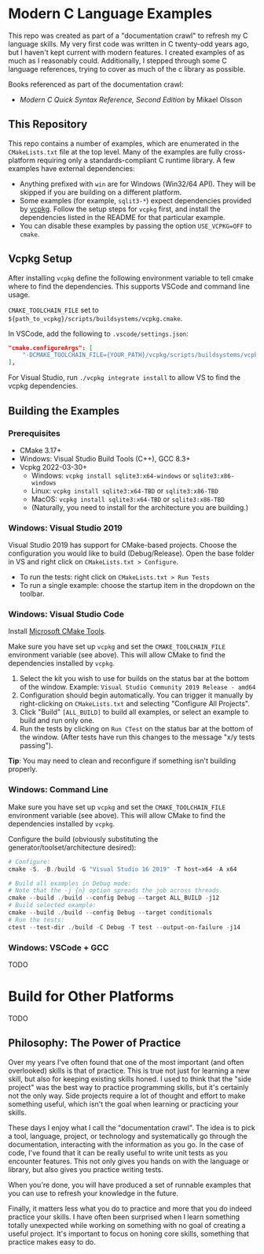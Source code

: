 # Modern C Language Examples

This repo was created as part of a "documentation crawl" to refresh my C language 
skills. My very first code was written in C twenty-odd years ago, but I haven't kept
current with modern features. I created examples of as much as I reasonably could. 
Additionally, I stepped through some C language references, trying to cover as much 
of the c library as possible.

Books referenced as part of the documentation crawl:

- *Modern C Quick Syntax Reference, Second Edition* by Mikael Olsson

## This Repository

This repo contains a number of examples, which are enumerated in the `CMakeLists.txt`
file at the top level. Many of the examples are fully cross-platform requiring only
a standards-compliant C runtime library. A few examples have external dependencies:

- Anything prefixed with `win` are for Windows (Win32/64 API). They will be skipped
  if you are building on a different platform.
- Some examples (for example, `sqlit3-*`) expect dependencies provided by 
  [vcpkg](https://vcpkg.io/en/index.html). Follow the setup steps for `vcpkg` first, 
  and install the dependencies listed in the README for that particular example.
- You can disable these examples by passing the option `USE_VCPKG=OFF` to `cmake`.

## Vcpkg Setup

After installing `vcpkg` define the following environment variable to tell cmake
where to find the dependencies. This supports VSCode and command line usage.

`CMAKE_TOOLCHAIN_FILE` set to `${path_to_vcpkg}/scripts/buildsystems/vcpkg.cmake`.

In VSCode, add the following to `.vscode/settings.json`:

```json
"cmake.configureArgs": [
    "-DCMAKE_TOOLCHAIN_FILE={YOUR_PATH}/vcpkg/scripts/buildsystems/vcpkg.cmake"
],
```

For Visual Studio, run `./vcpkg integrate install` to allow VS to find the vcpkg 
dependencies.

## Building the Examples

### Prerequisites
- CMake 3.17+
- Windows: Visual Studio Build Tools (C++), GCC 8.3+
- Vcpkg 2022-03-30+
  - Windows: `vcpkg install sqlite3:x64-windows` or `sqlite3:x86-windows`
  - Linux:   `vcpkg install sqlite3:x64-TBD` or `sqlite3:x86-TBD`
  - MacOS:   `vcpkg install sqlite3:x64-TBD` or `sqlite3:x86-TBD`
  - (Naturally, you need to install for the architecture you are building.)

### Windows: Visual Studio 2019

Visual Studio 2019 has support for CMake-based projects. Choose the configuration you would like to build (Debug/Release). Open the base folder in VS and right click on `CMakeLists.txt > Configure`.

- To run the tests: right click on `CMakeLists.txt > Run Tests`
- To run a single example: choose the startup item in the dropdown on the toolbar.

### Windows: Visual Studio Code

Install [Microsoft CMake Tools](https://marketplace.visualstudio.com/items?itemName=ms-vscode.cmake-tools).

Make sure you have set up `vcpkg` and set the `CMAKE_TOOLCHAIN_FILE` environment variable (see above). This will allow CMake to find the dependencies installed by `vcpkg`.

1. Select the kit you wish to use for builds on the status bar at the bottom of the window. Example: `Visual Studio Community 2019 Release - amd64`
2. Configuration should begin automatically. You can trigger it manually by right-clicking on `CMakeLists.txt` and selecting "Configure All Projects".
3. Click "Build" `[ALL_BUILD]` to build all examples, or select an example to build and run only one.
4. Run the tests by clicking on `Run CTest` on the status bar at the bottom of the window. (After tests have run this changes to the message "x/y tests passing").

**Tip**: You may need to clean and reconfigure if something isn't building properly.

### Windows: Command Line

Make sure you have set up `vcpkg` and set the `CMAKE_TOOLCHAIN_FILE` environment variable (see above). This will allow CMake to find the dependencies installed by `vcpkg`.

Configure the build (obviously substituting the generator/toolset/architecture desired):

```ps1
# Configure:
cmake -S. -B./build -G "Visual Studio 16 2019" -T host=x64 -A x64

# Build all examples in Debug mode:
# Note that the -j {n} option spreads the job across threads.
cmake --build ./build --config Debug --target ALL_BUILD -j12
# Build selected example:
cmake --build ./build --config Debug --target conditionals
# Run the tests:
ctest --test-dir ./build -C Debug -T test --output-on-failure -j14
```

### Windows: VSCode + GCC

TODO

# Build for Other Platforms

TODO

## Philosophy: The Power of Practice

Over my years I've often found that one of the most important (and often overlooked)
skills is that of practice. This is true not just for learning a new skill, but also
for keeping existing skills honed. I used to think that the "side project" was the 
best way to practice programming skills, but it's certainly not the only way. Side
projects require a lot of thought and effort to make something useful, which isn't
the goal when learning or practicing your skills.

These days I enjoy what I call the "documentation crawl". The idea is to pick a
tool, language, project, or technology and systematically go through the documentation,
interacting with the information as you go. In the case of code, I've found that it
can be really useful to write unit tests as you encounter features. This not only
gives you hands on with the language or library, but also gives you practice writing
tests.

When you're done, you will have produced a set of runnable examples that you can use
to refresh your knowledge in the future.

Finally, it matters less what you do to practice and more that you do indeed practice
your skills. I have often been surprised when I learn something totally unexpected
while working on something with no goal of creating a useful project. It's important
to focus on honing core skills, something that practice makes easy to do.